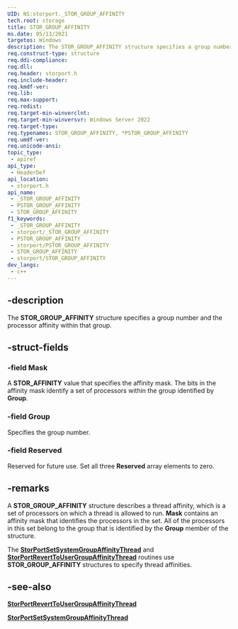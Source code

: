 ```yaml
---
UID: NS:storport._STOR_GROUP_AFFINITY
tech.root: storage
title: STOR_GROUP_AFFINITY
ms.date: 05/13/2021
targetos: Windows
description: The STOR_GROUP_AFFINITY structure specifies a group number and the processor affinity within that group.
req.construct-type: structure
req.ddi-compliance: 
req.dll: 
req.header: storport.h
req.include-header: 
req.kmdf-ver: 
req.lib: 
req.max-support: 
req.redist: 
req.target-min-winverclnt:
req.target-min-winversvr: Windows Server 2022
req.target-type: 
req.typenames: STOR_GROUP_AFFINITY, *PSTOR_GROUP_AFFINITY
req.umdf-ver: 
req.unicode-ansi: 
topic_type:
 - apiref
api_type:
 - HeaderDef
api_location:
 - storport.h
api_name:
 - _STOR_GROUP_AFFINITY
 - PSTOR_GROUP_AFFINITY
 - STOR_GROUP_AFFINITY
f1_keywords:
 - _STOR_GROUP_AFFINITY
 - storport/_STOR_GROUP_AFFINITY
 - PSTOR_GROUP_AFFINITY
 - storport/PSTOR_GROUP_AFFINITY
 - STOR_GROUP_AFFINITY
 - storport/STOR_GROUP_AFFINITY
dev_langs:
 - c++
---
```


## -description

The **STOR_GROUP_AFFINITY** structure specifies a group number and the processor affinity within that group.

## -struct-fields

### -field Mask

A **STOR_AFFINITY** value that specifies the affinity mask. The bits in the affinity mask identify a set of processors within the group identified by **Group**.

### -field Group

Specifies the group number.

### -field Reserved

Reserved for future use. Set all three **Reserved** array elements to zero.

## -remarks

A **STOR_GROUP_AFFINITY** structure describes a thread affinity, which is a set of processors on which a thread is allowed to run. **Mask** contains an affinity mask that identifies the processors in the set. All of the processors in this set belong to the group that is identified by the **Group** member of the structure.

The [**StorPortSetSystemGroupAffinityThread**](nf-storport-storportsetsystemgroupaffinitythread.md) and [**StorPortRevertToUserGroupAffinityThread**](nf-storport-storportreverttousergroupaffinitythread.md) routines use **STOR_GROUP_AFFINITY** structures to specify thread affinities.

## -see-also

[**StorPortRevertToUserGroupAffinityThread**](nf-storport-storportreverttousergroupaffinitythread.md)

[**StorPortSetSystemGroupAffinityThread**](nf-storport-storportsetsystemgroupaffinitythread.md)
